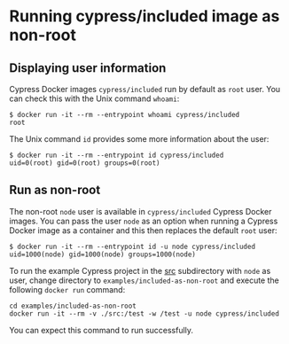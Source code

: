 # Running cypress/included image as non-root

## Displaying user information

Cypress Docker images `cypress/included` run by default as `root` user. You can check this with the Unix command `whoami`:

```text
$ docker run -it --rm --entrypoint whoami cypress/included
root
```

The Unix command `id` provides some more information about the user:

```text
$ docker run -it --rm --entrypoint id cypress/included
uid=0(root) gid=0(root) groups=0(root)
```

## Run as non-root

The non-root `node` user is available in `cypress/included` Cypress Docker images. You can pass the user `node` as an option when running a Cypress Docker image as a container and this then replaces the default `root` user:

```text
$ docker run -it --rm --entrypoint id -u node cypress/included
uid=1000(node) gid=1000(node) groups=1000(node)
```

To run the example Cypress project in the [src](./src/) subdirectory with `node` as user, change directory to `examples/included-as-non-root` and execute the following `docker run` command:

```shell
cd examples/included-as-non-root
docker run -it --rm -v ./src:/test -w /test -u node cypress/included
```

You can expect this command to run successfully.
